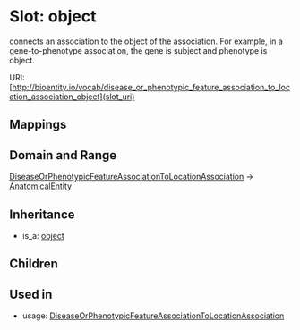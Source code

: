 # Slot: object


connects an association to the object of the association. For example, in a gene-to-phenotype association, the gene is subject and phenotype is object.

URI: [http://bioentity.io/vocab/disease_or_phenotypic_feature_association_to_location_association_object](slot_uri)
## Mappings

## Domain and Range

[DiseaseOrPhenotypicFeatureAssociationToLocationAssociation](DiseaseOrPhenotypicFeatureAssociationToLocationAssociation.md) -> [AnatomicalEntity](AnatomicalEntity.md)
## Inheritance

 *  is_a: [object](object.md)
## Children

## Used in

 *  usage: [DiseaseOrPhenotypicFeatureAssociationToLocationAssociation](DiseaseOrPhenotypicFeatureAssociationToLocationAssociation.md)
